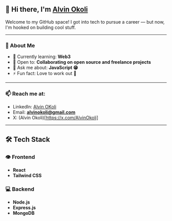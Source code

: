 ## 👋 Hi there, I'm [Alvin Okoli](https://github.com/Alvin-Okoli)


Welcome to my GitHub space! I got into tech to pursue a career — but now, I'm hooked on building cool stuff.

---

### 🧠 About Me

- 🔭 Currently learning: **Web3**
- 👯 Open to: **Collaborating on open source and freelance projects**
- 💬 Ask me about: **JavaScript 😁**
- ⚡ Fun fact: Love to work out 💪

---

### 📫 Reach me at: 

<!-- Portfolio: [your-portfolio.com](https://your-portfolio.com)-->
- LinkedIn: [Alvin OKoli](www.linkedin.com/in/alvin-okoli-b66a7033a)
- Email: **alvinokoli@gmail.com**
- X: (Alvin Okoli)[https://x.com/AlvinOkoli]

---

## 🛠️ Tech Stack

### 👁️ Frontend
- **React**
- **Tailwind CSS**

### 💻 Backend
- **Node.js**
- **Express.js**
- **MongoDB**

